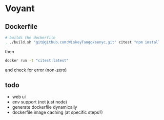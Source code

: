 # Voyant

## Dockerfile

```bash
# builds the dockerfile
. ./build.sh "git@github.com:WiskeyTango/sonyc.git" citest "npm install" "npm run lint"
```

then

```bash
docker run -t "citest:latest"
```

and check for error (non-zero)

## todo

- web ui
- env support (not just node)
- generate dockerfile dynamically
- dockerfile image caching (at specific steps?)
